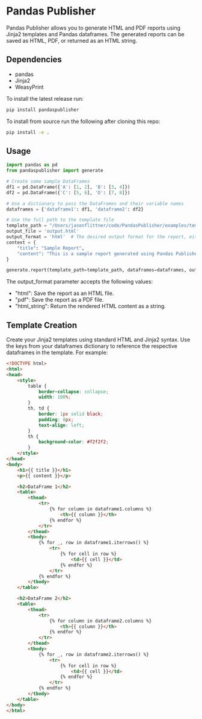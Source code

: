 # Pandas Publisher

Pandas Publisher allows you to generate HTML and PDF reports using Jinja2 templates and Pandas dataframes. The generated reports can be saved as HTML, PDF, or returned as an HTML string.

## Dependencies

- pandas
- Jinja2
- WeasyPrint

To install the latest release run:

```bash
pip install pandaspublisher
```

To install from source run the following after cloning this repo:

```bash
pip install -e .
```

## Usage

```python
import pandas as pd
from pandaspublisher import generate

# Create some sample DataFrames
df1 = pd.DataFrame({'A': [1, 2], 'B': [3, 4]})
df2 = pd.DataFrame({'C': [5, 6], 'D': [7, 8]})

# Use a dictionary to pass the DataFrames and their variable names
dataframes = {'dataframe1': df1, 'dataframe2': df2}

# Use the full path to the template file
template_path = "/Users/jasonflittner/code/PandasPublisher/examples/templates/modern_template.html"
output_file = 'output.html'
output_format = 'html'  # The desired output format for the report, either 'html', 'pdf', or 'html_string'.
context = {
    "title": "Sample Report",
    "content": "This is a sample report generated using Pandas Publisher."
}

generate.report(template_path=template_path, dataframes=dataframes, output_format=output_format, output_filename=output_file, context=context)

```

The output_format parameter accepts the following values:

- "html": Save the report as an HTML file.
- "pdf": Save the report as a PDF file.
- "html_string": Return the rendered HTML content as a string.


## Template Creation
Create your Jinja2 templates using standard HTML and Jinja2 syntax. Use the keys from your dataframes dictionary to reference the respective dataframes in the template. For example:

```html
<!DOCTYPE html>
<html>
<head>
    <style>
        table {
            border-collapse: collapse;
            width: 100%;
        }
        th, td {
            border: 1px solid black;
            padding: 8px;
            text-align: left;
        }
        th {
            background-color: #f2f2f2;
        }
    </style>
</head>
<body>
    <h1>{{ title }}</h1>
    <p>{{ content }}</p>

    <h2>DataFrame 1</h2>
    <table>
        <thead>
            <tr>
                {% for column in dataframe1.columns %}
                    <th>{{ column }}</th>
                {% endfor %}
            </tr>
        </thead>
        <tbody>
            {% for _, row in dataframe1.iterrows() %}
                <tr>
                    {% for cell in row %}
                        <td>{{ cell }}</td>
                    {% endfor %}
                </tr>
            {% endfor %}
        </tbody>
    </table>

    <h2>DataFrame 2</h2>
    <table>
        <thead>
            <tr>
                {% for column in dataframe2.columns %}
                    <th>{{ column }}</th>
                {% endfor %}
            </tr>
        </thead>
        <tbody>
            {% for _, row in dataframe2.iterrows() %}
                <tr>
                    {% for cell in row %}
                        <td>{{ cell }}</td>
                    {% endfor %}
                </tr>
            {% endfor %}
        </tbody>
    </table>
</body>
</html>
```
